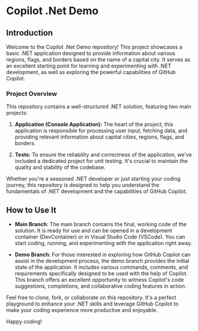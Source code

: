 # Copilot .Net Demo

## Introduction

Welcome to the Copilot .Net Demo repository! This project showcases a basic .NET application designed to provide information about various regions, flags, and borders based on the name of a capital city. It serves as an excellent starting point for learning and experimenting with .NET development, as well as exploring the powerful capabilities of GitHub Copilot.

### Project Overview

This repository contains a well-structured .NET solution, featuring two main projects:

1. **Application (Console Application):** The heart of the project, this application is responsible for processing user input, fetching data, and providing relevant information about capital cities, regions, flags, and borders.

2. **Tests:** To ensure the reliability and correctness of the application, we've included a dedicated project for unit testing. It's crucial to maintain the quality and stability of the codebase.

Whether you're a seasoned .NET developer or just starting your coding journey, this repository is designed to help you understand the fundamentals of .NET development and the capabilities of GitHub Copilot.

## How to Use It

- **Main Branch**: The main branch contains the final, working code of the solution. It is ready for use and can be opened in a development container (DevContainer) or in Visual Studio Code (VSCode). You can start coding, running, and experimenting with the application right away.

- **Demo Branch**: For those interested in exploring how GitHub Copilot can assist in the development process, the demo branch provides the initial state of the application. It includes various commands, comments, and requirements specifically designed to be used with the help of Copilot. This branch offers an excellent opportunity to witness Copilot's code suggestions, completions, and collaborative coding features in action.

Feel free to clone, fork, or collaborate on this repository. It's a perfect playground to enhance your .NET skills and leverage GitHub Copilot to make your coding experience more productive and enjoyable.

Happy coding!
